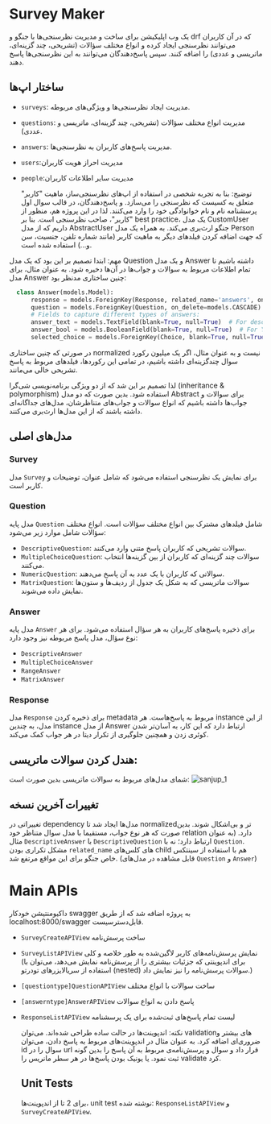 
# Survey Maker

یک وب اپلیکیشن برای ساخت و مدیریت نظرسنجی‌ها با جنگو و drf که در آن کاربران می‌توانند نظرسنجی‌ ایجاد کرده و انواع مختلف سؤالات (تشریحی، چند گزینه‌ای، ماتریسی و عددی) را اضافه کنند. سپس پاسخ‌دهندگان می‌توانند به این نظرسنجی‌ها پاسخ دهند.

## ساختار اپ‌ها

- `surveys`: مدیریت ایجاد نظرسنجی‌ها و ویژگی‌های مربوطه.
- `questions`: مدیریت انواع مختلف سؤالات (تشریحی، چند گزینه‌ای، ماتریسی و عددی).
- `answers`: مدیریت پاسخ‌های کاربران به نظرسنجی‌ها.
- `users`:مدیریت احراز هویت کاربران
- `people`:مدیریت سایر اطلاعات کاربران

  
  
  توضیح: بنا به تجربه شخصی در استفاده از اپ‌های نظرسنجی‌ساز، ماهیت "کاربر" متعلق به کسیست که نظرسنجی را می‌سازد. و پاسخ‌دهندگان، در قالب سوال اول پرسشنامه نام و نام خوانوادگی خود را وارد می‌کنند. لذا در این پروژه هم، منظور از "کاربر"، صاحب نظرسنجی است.
  بنا بر best practice، یک مدل CustomUser داریم که از مدل AbstractUser  جنگو ارث‌بری می‌کند. به همراه یک مدل Person که جهت اضافه کردن فیلدهای دیگر به ماهیت کاربر (مانند شماره تلفن، جنسیت، سن و...) استفاده شده است.



مهم: ابتدا تصمیم بر این بود که یک مدل Question و یک مدل Answer داشته باشیم تا تمام اطلاعات مربوط به سوالات و جواب‌ها در آن‌ها دخیره شود. به عنوان مثال، برای مدل Answer چنین ساختاری مدنظر بود:
```python
  class Answer(models.Model):
      response = models.ForeignKey(Response, related_name='answers', on_delete=models.CASCADE)
      question = models.ForeignKey(Question, on_delete=models.CASCADE)
      # Fields to capture different types of answers:
      answer_text = models.TextField(blank=True, null=True)  # For descriptive answers
      answer_bool = models.BooleanField(blank=True, null=True)  # For Yes/No answers
      selected_choice = models.ForeignKey(Choice, blank=True, null=True, on_delete=models.SET_NULL)  # For multiple choice
```
در صورتی که چنین ساختاری normalized نیست و به عنوان مثال، اگر یک میلیون رکورد سوال چندگزینه‌ای داشته باشیم، در تمامی این رکوردها، فیلدهای مربوط به پاسخ تشریحی خالی می‌مانند.

لذا تصمیم بر این شد که از دو ویژگی برنامه‌نویسی شی‌گرا (inheritance & polymorphism) استفاده شود. بدین صورت که دو مدل Abstract برای سوالات و جواب‌ها داشته باشیم که انواع سوالات و جواب‌های متناظرشان، مدل‌های جداگانه‌ای داشته باشند که از این مدل‌ها ارث‌بری می‌کنند.

## مدل‌های اصلی

### Survey

مدل `Survey` برای نمایش یک نظرسنجی استفاده می‌شود که شامل عنوان، توضیحات و کاربر است.


### Question

مدل پایه `Question` شامل فیلدهای مشترک بین انواع مختلف سؤالات است. انواع مختلف سؤالات شامل موارد زیر می‌شود:
- `DescriptiveQuestion`: سوالات تشریحی که کاربران پاسخ متنی وارد می‌کنند.
- `MultipleChoiceQuestion`: سوالات چند گزینه‌ای که کاربران از بین گزینه‌ها انتخاب می‌کنند.
- `NumericQuestion`: سوالاتی که کاربران با یک عدد به آن پاسخ می‌دهند.
- `MatrixQuestion`: سوالات ماتریسی که به شکل یک جدول از ردیف‌ها و ستون‌ها نمایش داده می‌شوند.

### Answer

مدل پایه `Answer` برای ذخیره پاسخ‌های کاربران به هر سؤال استفاده می‌شود. برای هر نوع سؤال، مدل پاسخ مربوطه نیز وجود دارد:
- `DescriptiveAnswer`
- `MultipleChoiceAnswer`
- `RangeAnswer`
- `MatrixAnswer`



### Response

مدل `Response` برای ذخیره کردن metadata مربوط به پاسخ‌هاست. هر instance از این مدل، به چندین instance از مدل Answer ارتباط دارد که این کار، به آسان‌تر شدن کوئری زدن و همچنین جلوگیری از تکرار دیتا در هر جواب کمک می‌کند.
  ## هندل کردن سوالات ماتریسی:
شمای مدل‌های مربوط به سوالات ماتریسی بدین صورت است: 
![sanjup_1](https://github.com/user-attachments/assets/707721c9-d9bc-47aa-bc8b-bc92202611d0)

## تغییرات آخرین نسخه
تغییراتی در dependency مدل‌ها ایجاد شد تا normalizedتر و بی‌اشکال شوند. بدین صورت که هر نوع جواب، مستقیما با مدل سوال متناظر خود relation دارد. (به عنوان مثال `DescriptiveAnswer` با `DescriptiveQuestion` ارتباط دارد؛ نه با `Question`.
مشکل تکراری بودن `related_name` های کلس‌های child هم با استفاده از سینتکس خاص جنگو برای این مواقع مرتفع شد. (قابل مشاهده در مدل‌های `Question` و `Answer`)
# Main APIs
داکیومنتیشن خودکار swagger به پروژه اضافه شد که از طریق localhost:8000/swagger قابل‌دسترسیست.
- `SurveyCreateAPIView`
  ساخت پرسش‌نامه
- `SurveyListAPIView`
  نمایش پرسش‌نامه‌های کاربر لاگین‌شده به طور خلاصه و کلی (برای اندپوینتی که جزئیات بیشتری را از پرسش‌نامه نمایش می‌دهد، می‌توان با استفاده از سریالایزرهای تودرتو (nested) سوالات پرسش‌نامه را نیز نمایش داد.)
- `[questiontype]QuestionAPIView`
  ساخت سوالات با انواع مختلف
- `[answerntype]AnswerAPIView`
  پاسخ دادن به انواع سوالات
- `ResponseListAPIView`
  لیست تمام پاسخ‌های ثبت‌شده برای یک پرسشنامه
  
  نکته: اندپوینت‌ها در حالت ساده طراحی شده‌اند. می‌توان validationهای بیشتر و ضروری‌ای اضافه کرد. به عنوان مثال در اندپوینت‌های مربوط به پاسخ دادن، می‌توان id سوال را در url قرار داد و سوال و پرسش‌نامه‌ی مربوط به آن پاسخ را بدین گونه ثبت نمود. یا یونیک بودن پاسخ‌ها در هر سطر مانریس را validate کرد.
  ## Unit Tests
  برای 2 تا از اندپوینت‌ها، unit test نوشته شده: `ResponseListAPIView` و `SurveyCreateAPIView`.
